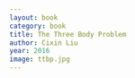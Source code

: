 ```yaml
---
layout: book
category: book
title: The Three Body Problem
author: Cixin Liu
year: 2016
image: ttbp.jpg
---
```

